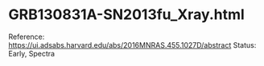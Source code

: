 # GRB130831A-SN2013fu_Xray.html

Reference: https://ui.adsabs.harvard.edu/abs/2016MNRAS.455.1027D/abstract
Status: Early, Spectra